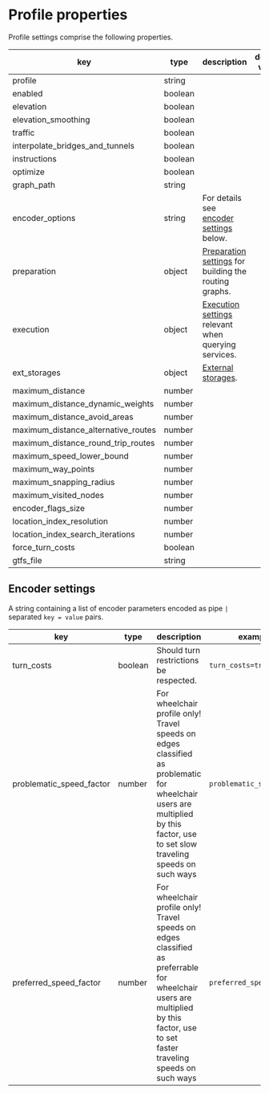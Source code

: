 # Profile properties

Profile settings comprise the following properties.

| key                                 | type    | description                                                          | default value |
|-------------------------------------|---------|----------------------------------------------------------------------|---------------|
| profile                             | string  |                                                                      |               |
| enabled                             | boolean |                                                                      |               |
| elevation                           | boolean |                                                                      |               |
| elevation_smoothing                 | boolean |                                                                      |               |
| traffic                             | boolean |                                                                      |               |
| interpolate_bridges_and_tunnels     | boolean |                                                                      |               |
| instructions                        | boolean |                                                                      |               |
| optimize                            | boolean |                                                                      |               |
| graph_path                          | string  |                                                                      |               |
| encoder_options                     | string  | For details see [encoder settings](#encodersettings) below.          |               |
| preparation                         | object  | [Preparation settings](preparation) for building the routing graphs. |               |
| execution                           | object  | [Execution settings](execution) relevant when querying services.     |               |
| ext_storages                        | object  | [External storages](storages).                                       |               |
| maximum_distance                    | number  |                                                                      |               |
| maximum_distance_dynamic_weights    | number  |                                                                      |               |
| maximum_distance_avoid_areas        | number  |                                                                      |               |
| maximum_distance_alternative_routes | number  |                                                                      |               |
| maximum_distance_round_trip_routes  | number  |                                                                      |               |
| maximum_speed_lower_bound           | number  |                                                                      |               |
| maximum_way_points                  | number  |                                                                      |               |
| maximum_snapping_radius             | number  |                                                                      |               |
| maximum_visited_nodes               | number  |                                                                      |               |
| encoder_flags_size                  | number  |                                                                      |               |
| location_index_resolution           | number  |                                                                      |               |
| location_index_search_iterations    | number  |                                                                      |               |
| force_turn_costs                    | boolean |                                                                      |               |
| gtfs_file                           | string  |                                                                      |               |

## Encoder settings

A string containing a list of encoder parameters encoded as pipe `|` separated `key = value` pairs.

| key                      | type    | description                                                                                                                                                                       | example value                  |
|--------------------------|---------|-----------------------------------------------------------------------------------------------------------------------------------------------------------------------------------|--------------------------------|
| turn_costs               | boolean | Should turn restrictions be respected.                                                                                                                                            | `turn_costs=true`              |
| problematic_speed_factor | number  | For wheelchair profile only! Travel speeds on edges classified as problematic for wheelchair users are multiplied by this factor, use to set slow traveling speeds on such ways   | `problematic_speed_factor=0.7` |
| preferred_speed_factor   | number  | For wheelchair profile only! Travel speeds on edges classified as preferrable for wheelchair users are multiplied by this factor, use to set faster traveling speeds on such ways | `preferred_speed_factor=1.2`   |

